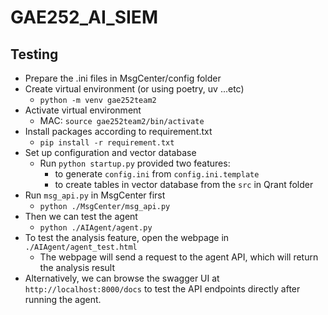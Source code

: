 # GAE252_AI_SIEM
## Testing
- Prepare the .ini files in MsgCenter/config folder
- Create virtual environment (or using poetry, uv ...etc)
  - `python -m venv gae252team2`
- Activate virtual environment
  - MAC: `source gae252team2/bin/activate`
- Install packages according to requirement.txt
  - `pip install -r requirement.txt`
- Set up configuration and vector database
  - Run `python startup.py` provided two features:
    - to generate `config.ini` from `config.ini.template`
    - to create tables in vector database from the `src` in Qrant folder
- Run `msg_api.py` in MsgCenter first
  - `python ./MsgCenter/msg_api.py`
- Then we can test the agent
  - `python ./AIAgent/agent.py`
- To test the analysis feature, open the webpage in `./AIAgent/agent_test.html`
  - The webpage will send a request to the agent API, which will return the analysis result
- Alternatively, we can browse the swagger UI at `http://localhost:8000/docs` to test the API endpoints directly after running the agent.
